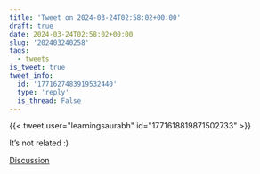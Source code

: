 ```yaml
---
title: 'Tweet on 2024-03-24T02:58:02+00:00'
draft: true
date: 2024-03-24T02:58:02+00:00
slug: '202403240258'
tags:
  - tweets
is_tweet: true
tweet_info:
  id: '1771627483919532440'
  type: 'reply'
  is_thread: False
---
```




{{< tweet user="learningsaurabh" id="1771618819871502733" >}}

It’s not related :)

[Discussion](https://x.com/sytelus/status/1771627483919532440)
